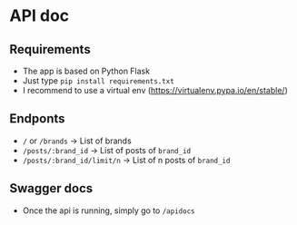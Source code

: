 # API doc

## Requirements
- The app is based on Python Flask 
- Just type `pip install requirements.txt`
- I recommend to use a virtual env (https://virtualenv.pypa.io/en/stable/)

## Endponts

- `/` or `/brands` -> List of brands
- `/posts/:brand_id` -> List of posts of `brand_id`
- `/posts/:brand_id/limit/n` -> List of n posts of `brand_id`

## Swagger docs

- Once the api is running, simply go to `/apidocs`
